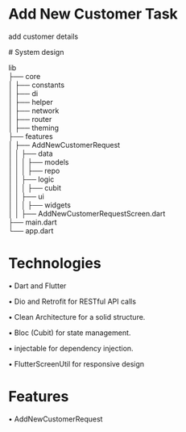 
<div align="start">
  
# Add New Customer Task
add customer details


<div align="start">
# System design

lib  
├── core  
│   ├── constants  
│   ├── di  
│   ├── helper  
│   ├── network  
│   ├── router  
│   ├── theming  
├── features  
│   ├── AddNewCustomerRequest  
│   │   ├── data  
│   │   │   ├── models  
│   │   │   ├── repo  
│   │   ├── logic  
│   │   │   ├── cubit  
│   │   ├── ui  
│   │   │   ├── widgets  
│   │   ├── AddNewCustomerRequestScreen.dart  
├── main.dart  
└── app.dart

<div align="start">
  
# Technologies

 • Dart and Flutter 
 
 • Dio and Retrofit for RESTful API calls
 
 • Clean Architecture for a solid structure.
 
 • Bloc (Cubit) for state management.
 
 • injectable for dependency injection.
 
 • FlutterScreenUtil for responsive design
 
 
<div align="start">

<div align="start">
  
#  Features 

 • AddNewCustomerRequest





<div align="start">

